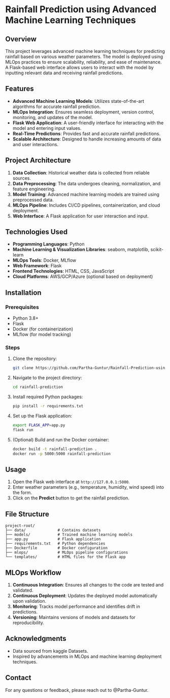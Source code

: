 # Rainfall Prediction using Advanced Machine Learning Techniques

## Overview
This project leverages advanced machine learning techniques for predicting rainfall based on various weather parameters. The model is deployed using MLOps practices to ensure scalability, reliability, and ease of maintenance. A Flask-based web interface allows users to interact with the model by inputting relevant data and receiving rainfall predictions.

## Features
- **Advanced Machine Learning Models**: Utilizes state-of-the-art algorithms for accurate rainfall prediction.
- **MLOps Integration**: Ensures seamless deployment, version control, monitoring, and updates of the model.
- **Flask Web Application**: A user-friendly interface for interacting with the model and entering input values.
- **Real-Time Predictions**: Provides fast and accurate rainfall predictions.
- **Scalable Architecture**: Designed to handle increasing amounts of data and user interactions.

## Project Architecture
1. **Data Collection**: Historical weather data is collected from reliable sources.
2. **Data Preprocessing**: The data undergoes cleaning, normalization, and feature engineering.
3. **Model Training**: Advanced machine learning models are trained using preprocessed data.
4. **MLOps Pipeline**: Includes CI/CD pipelines, containerization, and cloud deployment.
5. **Web Interface**: A Flask application for user interaction and input.

## Technologies Used
- **Programming Languages**: Python
- **Machine Learning & Visualization Libraries**: seaborn, matplotlib, scikit-learn
- **MLOps Tools**: Docker, MLflow
- **Web Framework**: Flask
- **Frontend Technologies**: HTML, CSS, JavaScript
- **Cloud Platforms**: AWS/GCP/Azure (optional based on deployment)

## Installation
### Prerequisites
- Python 3.8+
- Flask
- Docker (for containerization)
- MLflow (for model tracking)

### Steps
1. Clone the repository:
   ```bash
   git clone https://github.com/Partha-Guntur/Rainfall-Prediction-using-MLOps.git
   ```
2. Navigate to the project directory:
   ```bash
   cd rainfall-prediction
   ```
3. Install required Python packages:
   ```bash
   pip install -r requirements.txt
   ```
4. Set up the Flask application:
   ```bash
   export FLASK_APP=app.py
   flask run
   ```
5. (Optional) Build and run the Docker container:
   ```bash
   docker build -t rainfall-prediction .
   docker run -p 5000:5000 rainfall-prediction
   ```

## Usage
1. Open the Flask web interface at `http://127.0.0.1:5000`.
2. Enter weather parameters (e.g., temperature, humidity, wind speed) into the form.
3. Click on the **Predict** button to get the rainfall prediction.

## File Structure
```
project-root/
├── data/              # Contains datasets
├── models/            # Trained machine learning models
├── app.py             # Flask application
├── requirements.txt   # Python dependencies
├── Dockerfile         # Docker configuration
├── mlops/             # MLOps pipeline configurations
└── templates/         # HTML files for the Flask app
```

## MLOps Workflow
1. **Continuous Integration**: Ensures all changes to the code are tested and validated.
2. **Continuous Deployment**: Updates the deployed model automatically upon validation.
3. **Monitoring**: Tracks model performance and identifies drift in predictions.
4. **Versioning**: Maintains versions of models and datasets for reproducibility.

## Acknowledgments
- Data sourced from kaggle Datasets.
- Inspired by advancements in MLOps and machine learning deployment techniques.

## Contact
For any questions or feedback, please reach out to @Partha-Guntur.
